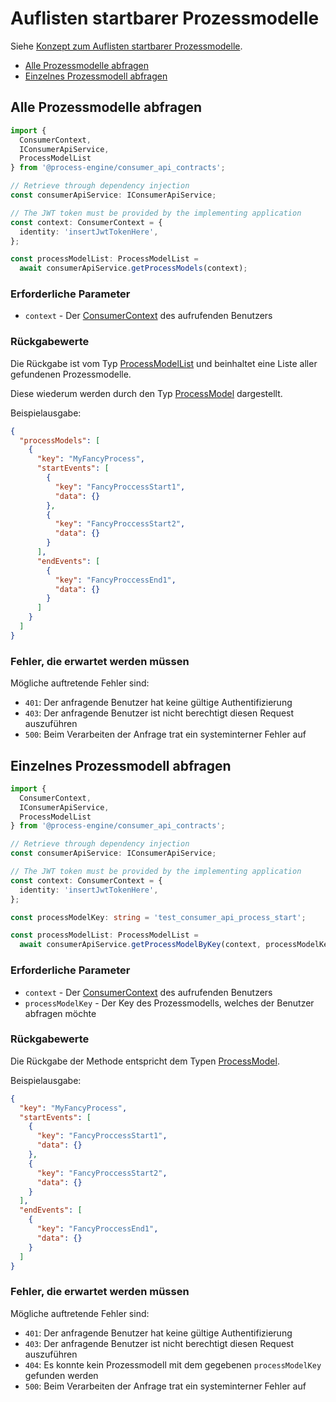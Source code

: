 # Auflisten startbarer Prozessmodelle

Siehe [Konzept zum Auflisten startbarer Prozessmodelle](../../../../api/consumer_api/tasks/list-startable-process-models.md).

* [Alle Prozessmodelle abfragen](#alle-prozessmodelle-abfragen)
* [Einzelnes Prozessmodell abfragen](#einzelnes-prozessmodell-abfragen)

## Alle Prozessmodelle abfragen

```TypeScript
import {
  ConsumerContext,
  IConsumerApiService,
  ProcessModelList
} from '@process-engine/consumer_api_contracts';

// Retrieve through dependency injection
const consumerApiService: IConsumerApiService;

// The JWT token must be provided by the implementing application
const context: ConsumerContext = {
  identity: 'insertJwtTokenHere',
};

const processModelList: ProcessModelList =
  await consumerApiService.getProcessModels(context);
```

### Erforderliche Parameter

* `context` - Der [ConsumerContext](./public_api.md#consumercontext) des aufrufenden Benutzers

### Rückgabewerte

Die Rückgabe ist vom Typ [ProcessModelList](./public_api.md#processmodellist) und beinhaltet
eine Liste aller gefundenen Prozessmodelle.

Diese wiederum werden durch den Typ [ProcessModel](./public_api.md#processmodel) dargestellt.

Beispielausgabe:

```JSON
{
  "processModels": [
    {
      "key": "MyFancyProcess",
      "startEvents": [
        {
          "key": "FancyProccessStart1",
          "data": {}
        },
        {
          "key": "FancyProccessStart2",
          "data": {}
        }
      ],
      "endEvents": [
        {
          "key": "FancyProccessEnd1",
          "data": {}
        }
      ]
    }
  ]
}
```
### Fehler, die erwartet werden müssen

Mögliche auftretende Fehler sind:
- `401`: Der anfragende Benutzer hat keine gültige Authentifizierung
- `403`: Der anfragende Benutzer ist nicht berechtigt diesen Request
auszuführen
- `500`: Beim Verarbeiten der Anfrage trat ein systeminterner Fehler auf

## Einzelnes Prozessmodell abfragen

```TypeScript
import {
  ConsumerContext,
  IConsumerApiService,
  ProcessModelList
} from '@process-engine/consumer_api_contracts';

// Retrieve through dependency injection
const consumerApiService: IConsumerApiService;

// The JWT token must be provided by the implementing application
const context: ConsumerContext = {
  identity: 'insertJwtTokenHere',
};

const processModelKey: string = 'test_consumer_api_process_start';

const processModelList: ProcessModelList =
  await consumerApiService.getProcessModelByKey(context, processModelKey);
```

### Erforderliche Parameter

* `context` - Der [ConsumerContext](./public_api.md#consumercontext) des aufrufenden Benutzers
* `processModelKey` - Der Key des Prozessmodells, welches der Benutzer
  abfragen möchte

### Rückgabewerte

Die Rückgabe der Methode entspricht dem Typen [ProcessModel](./public_api.md#processmodel).

Beispielausgabe:

```JSON
{
  "key": "MyFancyProcess",
  "startEvents": [
    {
      "key": "FancyProccessStart1",
      "data": {}
    },
    {
      "key": "FancyProccessStart2",
      "data": {}
    }
  ],
  "endEvents": [
    {
      "key": "FancyProccessEnd1",
      "data": {}
    }
  ]
}
```

### Fehler, die erwartet werden müssen

Mögliche auftretende Fehler sind:
- `401`: Der anfragende Benutzer hat keine gültige Authentifizierung
- `403`: Der anfragende Benutzer ist nicht berechtigt diesen Request auszuführen
- `404`: Es konnte kein Prozessmodell mit dem gegebenen `processModelKey`
gefunden werden
- `500`: Beim Verarbeiten der Anfrage trat ein systeminterner Fehler auf
